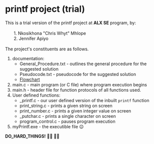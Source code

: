 # printf project (trial)
This is a trial version of the printf project at **ALX SE** program, by:<br><br>
&emsp;&emsp;1. Nkosikhona "Chris Whyt" Mhlope<br>
&emsp;&emsp;2. Jennifer Apiyo<br><br>
The project's constituents are as follows.
1. documentation:
	* General_Procedure.txt - outlines the general procedure for the suggested solution
	* Pseudocode.txt - pseudocode for the suggested solution
	* [Flowchart](https://drive.google.com/file/d/1Sad4i_u5OeLKpJahuod9VuA5oiPMAQ9G/view?usp=sharing)
1. main.c - main program (or C file) where program execution begins
2. main.h - header file for function protocols of all functions used.
3. User defined functions:
	* _printf.c - our user defined version of the inbuilt ```printf``` function
	* print_string.c - prints a given string on screen
	* print_number.c - prints a given integer value on screen
	* _putchar.c - prints a single character on screen
	* program_control.c  - pauses program execution
5. myPrintf.exe - the executible file :wink:

**DO_HARD_THINGS!** :man_technologist: :woman_technologist:
